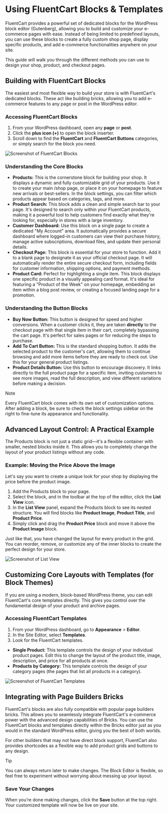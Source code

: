 # Using FluentCart Blocks & Templates

FluentCart provides a powerful set of dedicated blocks for the WordPress block editor (Gutenberg), allowing you to build and customize your e-commerce pages with ease. Instead of being limited to predefined layouts, you can use these blocks to create a fully custom shop page, display specific products, and add e-commerce functionalities anywhere on your site.

This guide will walk you through the different methods you can use to design your shop, product, and checkout pages.

## Building with FluentCart Blocks

The easiest and most flexible way to build your store is with FluentCart's dedicated blocks. These act like building bricks, allowing you to add e-commerce features to any page or post in the WordPress editor.

### Accessing FluentCart Blocks

 1. From your WordPress dashboard, open any **page** or **post**.
 2. Click the **plus icon (+)** to open the block inserter.
 3. Scroll down to find the **FluentCart** and **FluentCart Buttons** categories, or simply search for the block you need.

   ![Screenshot of FluentCart Blocks](/images/miscellaneous/accessing-fluentcart-blocks.webp)

### Understanding the Core Blocks

 * **Products:** This is the cornerstone block for building your shop. It displays a dynamic and fully customizable grid of your products. Use it to create your main /shop page, or place it on your homepage to feature new arrivals or best-sellers. In the block settings, you can filter which products appear based on categories, tags, and more.
 * **Product Search:** This block adds a clean and simple search bar to your page. It's designed to search only within your FluentCart products, making it a powerful tool to help customers find exactly what they're looking for, especially in stores with a large inventory.
 * **Customer Dashboard:** Use this block on a single page to create a dedicated "My Account" area. It automatically provides a secure dashboard where logged-in customers can view their purchase history, manage active subscriptions, download files, and update their personal details.
 * **Checkout Page:** This block is essential for your store to function. Add it to a blank page to designate it as your official checkout page. It will automatically render the entire secure checkout form, including fields for customer information, shipping options, and payment methods.
 * **Product Card:** Perfect for highlighting a single item. This block displays one specific product in a visually appealing card format. It's ideal for featuring a "Product of the Week" on your homepage, embedding an item within a blog post review, or creating a focused landing page for a promotion.

### Understanding the Button Blocks

 * **Buy Now Button:** This button is designed for speed and higher conversions. When a customer clicks it, they are taken **directly** to the checkout page with that single item in their cart, completely bypassing the cart page. It's perfect for sales pages or for reducing the steps to purchase.
 * **Add To Cart Button:** This is the standard shopping button. It adds the selected product to the customer's cart, allowing them to continue browsing and add more items before they are ready to check out. Use this for your general product listings.
 * **Product Details Button:** Use this button to encourage discovery. It links directly to the full product page for a specific item, inviting customers to see more images, read the full description, and view different variations before making a decision.

> [!NOTE]
>Every FluentCart block comes with its own set of customization options. After adding a block, be sure to check the block settings sidebar on the right to fine-tune its appearance and functionality.


## Advanced Layout Control: A Practical Example

The Products block is not just a static grid—it's a flexible container with smaller, nested blocks inside it. This allows you to completely change the layout of your product listings without any code.

### Example: Moving the Price Above the Image

Let's say you want to create a unique look for your shop by displaying the price before the product image.
 1. Add the Products block to your page.
 2. Select the block, and in the toolbar at the top of the editor, click the **List View** icon.
 3. In the **List View** panel, expand the Products block to see its nested structure. You will find blocks like **Product Image**, **Product Title**, and **Product Price**.
 4. Simply click and drag the **Product Price** block and move it above the **Product Image** block.

Just like that, you have changed the layout for every product in the grid. You can reorder, remove, or customize any of the inner blocks to create the perfect design for your store.

   ![Screenshot of List View](/images/miscellaneous/list-view.webp)

## Customizing Core Layouts with Templates (for Block Themes)

If you are using a modern, block-based WordPress theme, you can edit FluentCart's core templates directly. This gives you control over the fundamental design of your product and archive pages.

### Accessing FluentCart Templates

 1. From your WordPress dashboard, go to **Appearance** > **Editor**.
 2. In the Site Editor, select **Templates**.
 3. Look for the FluentCart templates.
  * **Single Product:** This template controls the design of your individual product pages. Edit this to change the layout of the product title, image, description, and price for all products at once.
  * **Products by Category:** This template controls the design of your category pages (the pages that list all products in a category).

   ![Screenshot of FluentCart Templates](/images/miscellaneous/fluentcart-templates.webp)

## Integrating with Page Builders Bricks

FluentCart's blocks are also fully compatible with popular page builders bricks. This allows you to seamlessly integrate FluentCart's e-commerce power with the advanced design capabilities of Bricks.
You can use the FluentCart blocks and templates directly within the Bricks editor just as you would in the standard WordPress editor, giving you the best of both worlds. 

For other builders that may not have direct block support, FluentCart also provides shortcodes as a flexible way to add product grids and buttons to any design.

> [!TIP] 
>You can always return later to make changes. The Block Editor is flexible, so feel free to experiment without worrying about messing up your layout.

### Save Your Changes

When you’re done making changes, click the **Save** button at the top right. Your customized template will now be live on your site.